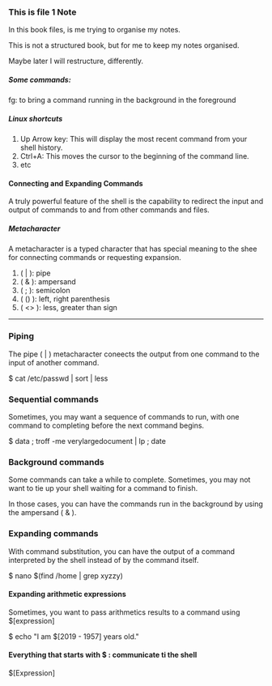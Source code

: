### This is file 1 Note
In this book files, is me trying to organise my notes.

This is not a structured book, but for me to keep my notes organised.

Maybe later I will restructure, differently.

##### Some commands:
fg: to bring a command running in the background in the foreground

##### Linux shortcuts
1. Up Arrow key: This will display the most recent command from your shell history. 
2. Ctrl+A: This moves the cursor to the beginning of the command line.
3. etc 

#### Connecting and Expanding Commands
A truly powerful feature of the shell is the capability to redirect the input and output of commands to and from other commands and files.

##### Metacharacter
A metacharacter is a typed character that has special meaning to the shee for connecting commands or requesting expansion.

1. ( | ): pipe
2. ( & ): ampersand
3. ( ; ): semicolon
4. ( () ): left, right parenthesis
5. ( <> ): less, greater than sign

*** 
### Piping 
The pipe ( | ) metacharacter coneects the output from one command to the input of another command.

$ cat /etc/passwd | sort | less

### Sequential commands
Sometimes, you may want a sequence of commands to run, with one command to completing before the next command begins.

$ data ; troff -me verylargedocument | lp ; date

### Background commands
Some commands can take a while to complete. Sometimes, you may not want to tie up your shell waiting for a command to finish. 

In those cases, you can have the commands run in the background by using the ampersand ( & ).

### Expanding commands
With command substitution, you can have the output of a command interpreted by the shell instead of by the command itself.

\$ nano $(find /home | grep xyzzy)

#### Expanding arithmetic expressions
Sometimes, you want to pass arithmetics results to a command using $[expression]

$ echo "I am $[2019 - 1957] years old."

#### Everything that starts with $ : communicate ti the shell
$[Expression]